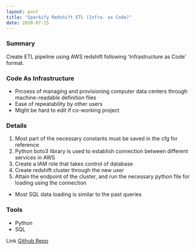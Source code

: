 ```yaml
---
layout: post
title: "Sparkify Redshift ETL (Infra. as Code)"
date: 2020-07-15
---
```


### Summary

Create ETL pipeline using AWS redshift following 'Infrastructure as Code' format.

### Code As Infrastructure

- Prcoess of managing and provisioning computer data centers through machine-readable definition files
- Ease of repeatability by other users
- Might be hard to edit if co-working project

### Details

1. Most part of the necessary constants must be saved in the cfg for reference
2. Python boto3 library is used to establish connection between different services in AWS
3. Create a IAM role that takes control of database
4. Create redshift cluster through the new user
5. Attain the endpoint of the cluster, and run the necessary python file for loading using the connection

- Most SQL data loading is similar to the past queries

### Tools

- Python
- SQL

<span class="improved">Link</span> [Github Repo](https://github.com/maerory/udacity_data_engineering/tree/master/sparkify_redshift)
